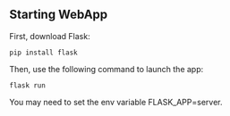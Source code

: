 ## Starting WebApp

First, download Flask:

```pip install flask```

Then, use the following command to launch the app:

```flask run```

You may need to set the env variable FLASK_APP=server.
